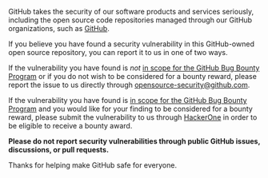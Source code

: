 <!-- This file is automatically added by @npmcli/template-oss. Do not edit. -->

GitHub takes the security of our software products and services seriously, including the open source code repositories managed through our GitHub organizations, such as [GitHub](https://github.com/GitHub).

If you believe you have found a security vulnerability in this GitHub-owned open source repository, you can report it to us in one of two ways.

If the vulnerability you have found is _not_ [in scope for the GitHub Bug Bounty Program](https://bounty.github.com/#scope) or if you do not wish to be considered for a bounty reward, please report the issue to us directly through [opensource-security@github.com](mailto:opensource-security@github.com).

If the vulnerability you have found is [in scope for the GitHub Bug Bounty Program](https://bounty.github.com/#scope) and you would like for your finding to be considered for a bounty reward, please submit the vulnerability to us through [HackerOne](https://hackerone.com/github) in order to be eligible to receive a bounty award.

**Please do not report security vulnerabilities through public GitHub issues, discussions, or pull requests.**

Thanks for helping make GitHub safe for everyone.
